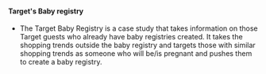 #### Target's Baby registry
  - The Target Baby Registry is a case study that takes information on those Target guests who already have baby registries created. It takes the shopping trends outside the baby registry and targets those with similar shopping trends as someone who will be/is pregnant and pushes them to create a baby registry. 
